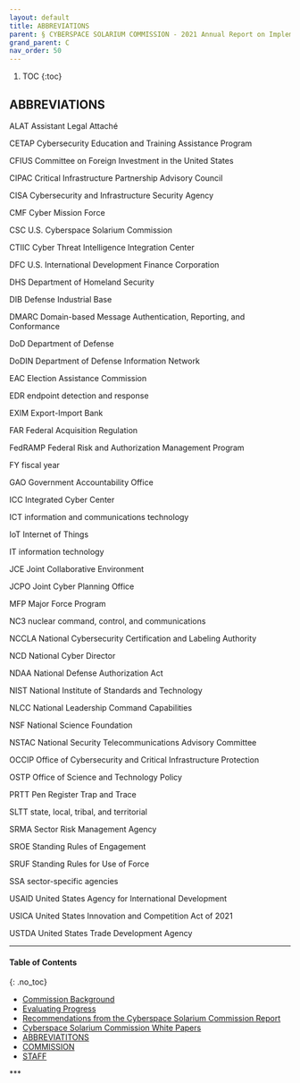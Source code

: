```yaml
---
layout: default
title: ABBREVIATIONS  
parent: § CYBERSPACE SOLARIUM COMMISSION - 2021 Annual Report on Implementation  
grand_parent: C 
nav_order: 50 
---
```

<style>
.dont-break-out {
  /* These are technically the same, but use both */
  overflow-wrap: break-word;
  word-wrap: break-word;

     -ms-word-break: break-all;
  /* This is the dangerous one in WebKit, as it breaks things wherever */
  word-break: break-all;
  /* Instead use this non-standard one: */
  word-break: break-word;
}

.youtube-container {
    position: relative;
    width: 100%;
    height: 0;
    padding-bottom: 56.25%;
}
.youtube-video {
    position: absolute;
    top: 0;
    left: 0;
    width: 100%;
    height: 100%;
}

</style>

<div class="dont-break-out" markdown="1">

1. TOC
{:toc}

## ABBREVIATIONS
ALAT Assistant Legal Attaché

CETAP Cybersecurity Education and Training Assistance Program

CFIUS Committee on Foreign Investment in the United States

CIPAC Critical Infrastructure Partnership Advisory Council

CISA Cybersecurity and Infrastructure Security Agency

CMF Cyber Mission Force

CSC U.S. Cyberspace Solarium Commission

CTIIC Cyber Threat Intelligence Integration Center

DFC U.S. International Development Finance Corporation

DHS Department of Homeland Security

DIB Defense Industrial Base

DMARC Domain-based Message Authentication, Reporting, and  Conformance

DoD Department of Defense

DoDIN Department of Defense Information Network

EAC Election Assistance Commission

EDR endpoint detection and response

EXIM Export-Import Bank

FAR Federal Acquisition Regulation

FedRAMP Federal Risk and Authorization Management Program

FY fiscal year

GAO Government Accountability Office

ICC Integrated Cyber Center

ICT information and communications technology

IoT Internet of Things

IT information technology

JCE Joint Collaborative Environment

JCPO Joint Cyber Planning Office

MFP Major Force Program

NC3 nuclear command, control, and communications

NCCLA National Cybersecurity Certification and Labeling Authority

NCD National Cyber Director

NDAA National Defense Authorization Act

NIST National Institute of Standards and Technology

NLCC National Leadership Command Capabilities

NSF National Science Foundation

NSTAC National Security Telecommunications Advisory Committee

OCCIP Office of Cybersecurity and Critical Infrastructure Protection

OSTP Office of Science and Technology Policy

PRTT Pen Register Trap and Trace

SLTT state, local, tribal, and territorial

SRMA Sector Risk Management Agency

SROE Standing Rules of Engagement

SRUF Standing Rules for Use of Force

SSA sector-specific agencies

USAID United States Agency for International Development

USICA United States Innovation and Competition Act of 2021

USTDA United States Trade Development Agency

***

#### Table of Contents
{: .no_toc}

<ul><li> <a href="/docs/C/CYBERSPACE-SOLARIUM-COMMISSION-2021-Annual-Report-on-Implementation-1/">
Commission Background</a></li><li> <a href="/docs/C/CYBERSPACE-SOLARIUM-COMMISSION-2021-Annual-Report-on-Implementation-2/">
Evaluating Progress</a></li><li> <a href="/docs/C/CYBERSPACE-SOLARIUM-COMMISSION-2021-Annual-Report-on-Implementation-3/">
Recommendations from the Cyberspace Solarium Commission Report</a></li><li> <a href="/docs/C/CYBERSPACE-SOLARIUM-COMMISSION-2021-Annual-Report-on-Implementation-4/">
Cyberspace Solarium Commission White Papers</a></li><li> <a href="/docs/C/CYBERSPACE-SOLARIUM-COMMISSION-2021-Annual-Report-on-Implementation-5/">
ABBREVIATITONS</a></li><li> <a href="/docs/C/CYBERSPACE-SOLARIUM-COMMISSION-2021-Annual-Report-on-Implementation-6/">
COMMISSION</a></li><li> <a href="/docs/C/CYBERSPACE-SOLARIUM-COMMISSION-2021-Annual-Report-on-Implementation-7/">
STAFF</a></li></ul>
***

</div>
